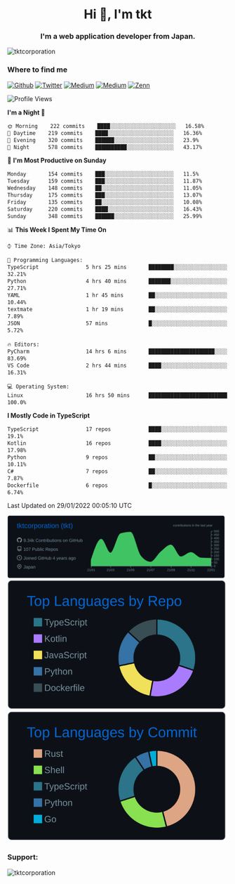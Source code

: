 <h1 align="center">Hi 👋, I'm tkt</h1>
<h3 align="center">I'm a web application developer from Japan.</h3>

<p align="left"> <img src="https://komarev.com/ghpvc/?username=tktcorporation&label=Profile%20views&color=0e75b6&style=flat" alt="tktcorporation" /> </p>

<h3>Where to find me</h3>
<p>
<a href="https://github.com/tktcorporation" target="_blank"><img alt="Github" src="https://img.shields.io/badge/GitHub-%2312100E.svg?&style=for-the-badge&logo=Github&logoColor=white" /></a>
<a href="https://twitter.com/tktcorporation" target="_blank"><img alt="Twitter" src="https://img.shields.io/badge/twitter-%231DA1F2.svg?&style=for-the-badge&logo=twitter&logoColor=white" /></a>
<a href="https://www.linkedin.com/in/tktcorporation" target="_blank"><img alt="Medium" src="https://img.shields.io/badge/linkdin-0a66c2.svg?&style=for-the-badge&logo=linkedin&logoColor=white" /></a>
<a href="https://qiita.com/tktcorporation" target="_blank"><img alt="Medium" src="https://img.shields.io/badge/qiita-55C500.svg?&style=for-the-badge&logo=qiita&logoColor=white" /></a>
<a href="https://zenn.dev/tktcorporation" target="_blank"><img alt="Zenn" src="https://img.shields.io/badge/Zenn-3EA8FF.svg?&style=for-the-badge&logo=Zenn&logoColor=white" /></a>
</p>
  
<!--START_SECTION:waka-->
![Profile Views](http://img.shields.io/badge/Profile%20Views-1-blue)

**I'm a Night 🦉** 

```text
🌞 Morning    222 commits    ████░░░░░░░░░░░░░░░░░░░░░   16.58% 
🌆 Daytime    219 commits    ████░░░░░░░░░░░░░░░░░░░░░   16.36% 
🌃 Evening    320 commits    ██████░░░░░░░░░░░░░░░░░░░   23.9% 
🌙 Night      578 commits    ██████████░░░░░░░░░░░░░░░   43.17%

```
📅 **I'm Most Productive on Sunday** 

```text
Monday       154 commits    ███░░░░░░░░░░░░░░░░░░░░░░   11.5% 
Tuesday      159 commits    ███░░░░░░░░░░░░░░░░░░░░░░   11.87% 
Wednesday    148 commits    ██░░░░░░░░░░░░░░░░░░░░░░░   11.05% 
Thursday     175 commits    ███░░░░░░░░░░░░░░░░░░░░░░   13.07% 
Friday       135 commits    ██░░░░░░░░░░░░░░░░░░░░░░░   10.08% 
Saturday     220 commits    ████░░░░░░░░░░░░░░░░░░░░░   16.43% 
Sunday       348 commits    ██████░░░░░░░░░░░░░░░░░░░   25.99%

```


📊 **This Week I Spent My Time On** 

```text
⌚︎ Time Zone: Asia/Tokyo

💬 Programming Languages: 
TypeScript               5 hrs 25 mins       ████████░░░░░░░░░░░░░░░░░   32.21% 
Python                   4 hrs 40 mins       ███████░░░░░░░░░░░░░░░░░░   27.71% 
YAML                     1 hr 45 mins        ██░░░░░░░░░░░░░░░░░░░░░░░   10.44% 
textmate                 1 hr 19 mins        ██░░░░░░░░░░░░░░░░░░░░░░░   7.89% 
JSON                     57 mins             █░░░░░░░░░░░░░░░░░░░░░░░░   5.72%

🔥 Editors: 
PyCharm                  14 hrs 6 mins       █████████████████████░░░░   83.69% 
VS Code                  2 hrs 44 mins       ████░░░░░░░░░░░░░░░░░░░░░   16.31%

💻 Operating System: 
Linux                    16 hrs 50 mins      █████████████████████████   100.0%

```

**I Mostly Code in TypeScript** 

```text
TypeScript               17 repos            ████░░░░░░░░░░░░░░░░░░░░░   19.1% 
Kotlin                   16 repos            ████░░░░░░░░░░░░░░░░░░░░░   17.98% 
Python                   9 repos             ██░░░░░░░░░░░░░░░░░░░░░░░   10.11% 
C#                       7 repos             ██░░░░░░░░░░░░░░░░░░░░░░░   7.87% 
Dockerfile               6 repos             █░░░░░░░░░░░░░░░░░░░░░░░░   6.74%

```



 Last Updated on 29/01/2022 00:05:10 UTC
<!--END_SECTION:waka-->

[![](https://raw.githubusercontent.com/tktcorporation/tktcorporation/master/profile-summary-card-output/github_dark/0-profile-details.svg)](https://github.com/vn7n24fzkq/github-profile-summary-cards)
[![](https://raw.githubusercontent.com/tktcorporation/tktcorporation/master/profile-summary-card-output/github_dark/1-repos-per-language.svg)](https://github.com/vn7n24fzkq/github-profile-summary-cards) [![](https://raw.githubusercontent.com/tktcorporation/tktcorporation/master/profile-summary-card-output/github_dark/2-most-commit-language.svg)](https://github.com/vn7n24fzkq/github-profile-summary-cards)

<h3 align="left">Support:</h3>
<p><a href="https://www.buymeacoffee.com/tktcorporation"> <img align="left" src="https://cdn.buymeacoffee.com/buttons/v2/default-yellow.png" height="50" width="210" alt="tktcorporation" /></a></p><br><br>
